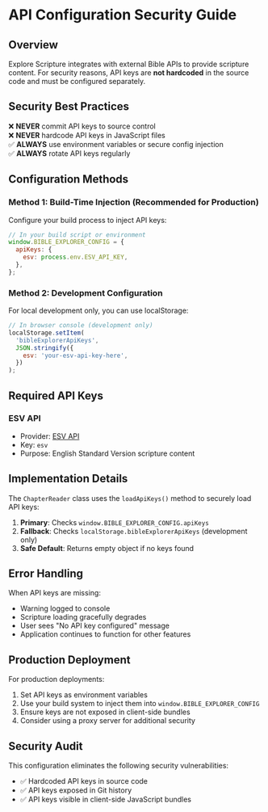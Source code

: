 # API Configuration Security Guide

## Overview

Explore Scripture integrates with external Bible APIs to provide scripture
content. For security reasons, API keys are **not hardcoded** in the source code
and must be configured separately.

## Security Best Practices

❌ **NEVER** commit API keys to source control  
❌ **NEVER** hardcode API keys in JavaScript files  
✅ **ALWAYS** use environment variables or secure config injection  
✅ **ALWAYS** rotate API keys regularly

## Configuration Methods

### Method 1: Build-Time Injection (Recommended for Production)

Configure your build process to inject API keys:

```javascript
// In your build script or environment
window.BIBLE_EXPLORER_CONFIG = {
  apiKeys: {
    esv: process.env.ESV_API_KEY,
  },
};
```

### Method 2: Development Configuration

For local development only, you can use localStorage:

```javascript
// In browser console (development only)
localStorage.setItem(
  'bibleExplorerApiKeys',
  JSON.stringify({
    esv: 'your-esv-api-key-here',
  })
);
```

## Required API Keys

### ESV API

- Provider: [ESV API](https://api.esv.org/)
- Key: `esv`
- Purpose: English Standard Version scripture content

## Implementation Details

The `ChapterReader` class uses the `loadApiKeys()` method to securely load API
keys:

1. **Primary**: Checks `window.BIBLE_EXPLORER_CONFIG.apiKeys`
2. **Fallback**: Checks `localStorage.bibleExplorerApiKeys` (development only)
3. **Safe Default**: Returns empty object if no keys found

## Error Handling

When API keys are missing:

- Warning logged to console
- Scripture loading gracefully degrades
- User sees "No API key configured" message
- Application continues to function for other features

## Production Deployment

For production deployments:

1. Set API keys as environment variables
2. Use your build system to inject them into `window.BIBLE_EXPLORER_CONFIG`
3. Ensure keys are not exposed in client-side bundles
4. Consider using a proxy server for additional security

## Security Audit

This configuration eliminates the following security vulnerabilities:

- ✅ Hardcoded API keys in source code
- ✅ API keys exposed in Git history
- ✅ API keys visible in client-side JavaScript bundles
